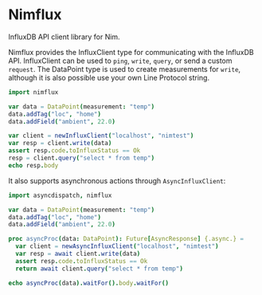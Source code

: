 Nimflux
=======

InfluxDB API client library for Nim.

Nimflux provides the InfluxClient type for communicating with the InfluxDB API.
InfluxClient can be used to `ping`, `write`, `query`, or send a custom `request`.
The DataPoint type is used to create measurements for `write`, although it is
also possible use your own Line Protocol string.

```nim
import nimflux

var data = DataPoint(measurement: "temp")
data.addTag("loc", "home")
data.addField("ambient", 22.0)

var client = newInfluxClient("localhost", "nimtest")
var resp = client.write(data)
assert resp.code.toInfluxStatus == Ok
resp = client.query("select * from temp")
echo resp.body
```

It also supports asynchronous actions through `AsyncInfluxClient`:

```nim
import asyncdispatch, nimflux

var data = DataPoint(measurement: "temp")
data.addTag("loc", "home")
data.addField("ambient", 22.0)

proc asyncProc(data: DataPoint): Future[AsyncResponse] {.async.} =
  var client = newAsyncInfluxClient("localhost", "nimtest")
  var resp = await client.write(data)
  assert resp.code.toInfluxStatus == Ok
  return await client.query("select * from temp")

echo asyncProc(data).waitFor().body.waitFor()
```
